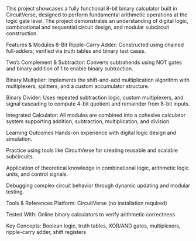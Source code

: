 This project showcases a fully functional 8-bit binary calculator built in CircuitVerse, designed to perform fundamental arithmetic operations at the logic gate level. The project demonstrates an understanding of digital logic, combinational and sequential circuit design, and modular subcircuit construction.

Features & Modules
  8-Bit Ripple-Carry Adder: Constructed using chained full-adders; verified via truth tables and binary test cases.

  Two’s Complement & Subtractor: Converts subtrahends using NOT gates and binary addition of 1 to enable binary subtraction.

  Binary Multiplier: Implements the shift-and-add multiplication algorithm with multiplexers, splitters, and a custom accumulator structure.

  Binary Divider: Uses repeated subtraction logic, custom multiplexers, and signal cascading to compute 4-bit quotient and remainder from 8-bit inputs.

  Integrated Calculator: All modules are combined into a cohesive calculator system supporting addition, subtraction, multiplication, and division.

Learning Outcomes
  Hands-on experience with digital logic design and simulation.

  Practice using tools like CircuitVerse for creating reusable and scalable subcircuits.

  Application of theoretical knowledge in combinational logic, arithmetic logic units, and control signals.

  Debugging complex circuit behavior through dynamic updating and modular testing.

Tools & References
  Platform: CircuitVerse (no installation required)

  Tested With: Online binary calculators to verify arithmetic correctness

  Key Concepts: Boolean logic, truth tables, XOR/AND gates, multiplexers, ripple-carry adder, shift registers
